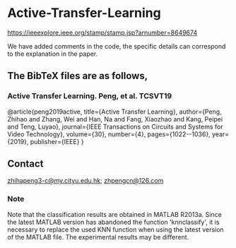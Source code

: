 # Active-Transfer-Learning
https://ieeexplore.ieee.org/stamp/stamp.jsp?arnumber=8649674

We have added comments in the code, the specific details can correspond to the explanation in the paper.

##  The BibTeX files are as follows,
### Active Transfer Learning. Peng, et al. TCSVT19
@article{peng2019active,
  title={Active Transfer Learning},
  author={Peng, Zhihao and Zhang, Wei and Han, Na and Fang, Xiaozhao and Kang, Peipei and Teng, Luyao},
  journal={IEEE Transactions on Circuits and Systems for Video Technology},
  volume={30},
  number={4},
  pages={1022--1036},
  year={2019},
  publisher={IEEE}
}

## Contact
zhihapeng3-c@my.cityu.edu.hk; zhpengcn@126.com


### Note
Note that the classification results are obtained in MATLAB R2013a. Since the latest MATLAB version has abandoned the function 'knnclassify', it is necessary to replace the used KNN function when using the latest version of the MATLAB file. The experimental results may be different.
